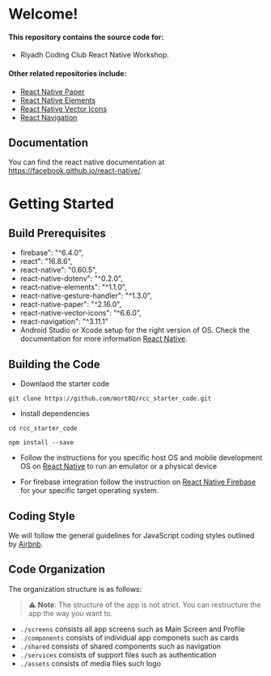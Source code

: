 # Welcome\! 
#### This repository contains the source code for:

  * Riyadh Coding Club React Native Workshop.
  
#### Other related repositories include:
  * [React Native Paper](https://reactnativepaper.com/)
  * [React Native Elements](https://react-native-training.github.io/react-native-elements/)
  * [React Native Vector Icons](https://github.com/oblador/react-native-vector-icons)
  * [React Navigation](https://reactnavigation.org/)


## Documentation

You can find the react native documentation at https://facebook.github.io/react-native/.

# Getting Started

## Build Prerequisites
  *  firebase": "^6.4.0",
  *  react": "16.8.6",
  *  react-native": "0.60.5",
  *  react-native-dotenv": "^0.2.0",
  *  react-native-elements": "^1.1.0",
  *  react-native-gesture-handler": "^1.3.0",
  *  react-native-paper": "^2.16.0",
  *  react-native-vector-icons": "^6.6.0",
  *  react-navigation": "^3.11.1"
* Android Studio or Xcode setup for 
the right version of OS. Check the documentation for more information [React Native](https://facebook.github.io/react-native/docs/getting-started).


## Building the Code

* Downlaod the starter code
```shell
git clone https://github.com/mort8Q/rcc_starter_code.git
```

* Install dependencies
```shell
cd rcc_starter_code
```
```shell
npm install --save
```
* Follow the instructions for you specific host OS and mobile 
development OS on [React Native](https://facebook.github.io/react-native/docs/getting-started) to run an
emulator or a physical device

* For firebase integration follow the instruction on [React Native Firebase](https://rnfirebase.io/docs/v5.x.x/installation/initial-setup) for your specific target operating system.


## Coding Style

We will follow the general guidelines for JavaScript coding styles outlined by [Airbnb](https://github.com/airbnb/javascript/tree/master/react).

## Code Organization

The organization structure is as follows:

> ⚠ **Note**: The structure of the app is not strict. You can restructure the app the way you want to.
* `./screens` consists all app screens such as Main Screen and Profile
* `./components` consists of individual app componets such as cards
* `./shared` consists of shared components such as navigation
* `./services` consists of support files such as authentication 
* `./assets` consists of media files such logo



 